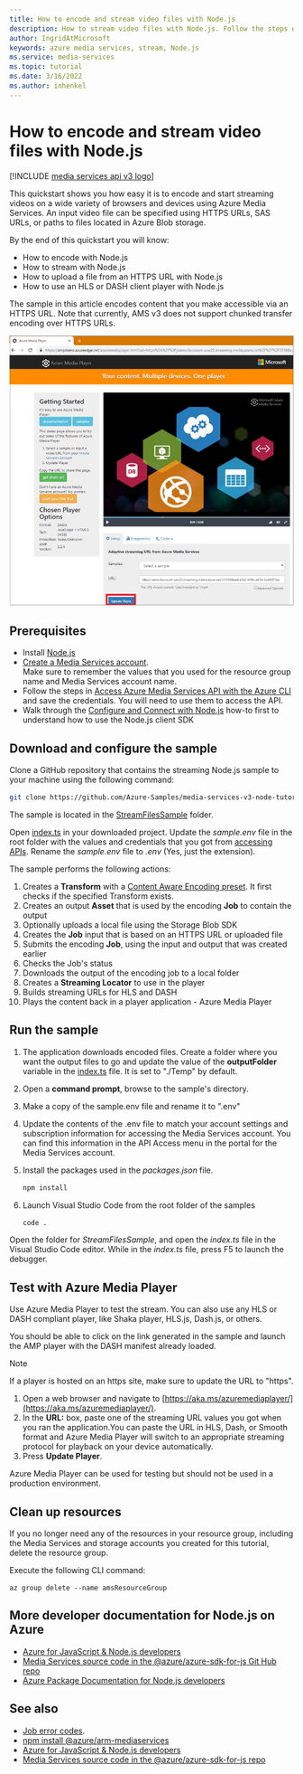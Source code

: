 ```yaml
---
title: How to encode and stream video files with Node.js
description: How to stream video files with Node.js. Follow the steps of this tutorial to create a new Azure Media Services account, encode a file, and stream it to Azure Media Player.
author: IngridAtMicrosoft
keywords: azure media services, stream, Node.js
ms.service: media-services
ms.topic: tutorial
ms.date: 3/16/2022
ms.author: inhenkel
---
```


# How to encode and stream video files with Node.js

[!INCLUDE [media services api v3 logo](./includes/v3-hr.md)]

This quickstart shows you how easy it is to encode and start streaming videos on a wide variety of browsers and devices using Azure Media Services. An input video file can be specified using HTTPS URLs, SAS URLs, or paths to files located in Azure Blob storage.

By the end of this quickstart you will know:

- How to encode with Node.js
- How to stream with Node.js
- How to upload a file from an HTTPS URL with Node.js
- How to use an HLS or DASH client player with Node.js

The sample in this article encodes content that you make accessible via an HTTPS URL. Note that currently, AMS v3 does not support chunked transfer encoding over HTTPS URLs.

![Play the video](./media/stream-files-nodejs-quickstart/final-video.png)

## Prerequisites

- Install [Node.js](https://nodejs.org/en/download/)
- [Create a Media Services account](./account-create-how-to.md).<br/>Make sure to remember the values that you used for the resource group name and Media Services account name.
- Follow the steps in [Access Azure Media Services API with the Azure CLI](./access-api-howto.md) and save the credentials. You will need to use them to access the API.
- Walk through the [Configure and Connect with Node.js](./configure-connect-nodejs-howto.md) how-to first to understand how to use the Node.js client SDK

## Download and configure the sample

Clone a GitHub repository that contains the streaming Node.js sample to your machine using the following command:  

 ```bash
 git clone https://github.com/Azure-Samples/media-services-v3-node-tutorials.git
 ```

The sample is located in the [StreamFilesSample](https://github.com/Azure-Samples/media-services-v3-node-tutorials/tree/master/StreamFilesSample) folder.

Open [index.ts](https://github.com/Azure-Samples/media-services-v3-node-tutorials/blob/master/StreamFilesSample/index.ts) in your downloaded project. Update the *sample.env* file in the root folder with the values and credentials that you got from [accessing APIs](./access-api-howto.md). Rename the *sample.env* file to *.env* (Yes, just the extension).

The sample performs the following actions:

1. Creates a **Transform** with a [Content Aware Encoding preset](./encode-content-aware-concept.md). It first checks if the specified Transform exists.
1. Creates an output **Asset** that is used by the encoding **Job** to contain the output
1. Optionally uploads a local file using the Storage Blob SDK
1. Creates the **Job** input that is based on an HTTPS URL or uploaded file
1. Submits the encoding **Job**, using the input and output that was created earlier
1. Checks the Job's status
1. Downloads the output of the encoding job to a local folder
1. Creates a **Streaming Locator** to use in the player
1. Builds streaming URLs for HLS and DASH
1. Plays the content back in a player application - Azure Media Player

## Run the sample

1. The application downloads encoded files. Create a folder where you want the output files to go and update the value of the **outputFolder** variable in the [index.ts](https://github.com/Azure-Samples/media-services-v3-node-tutorials/blob/main/StreamFilesSample/index.ts#L65) file. It is set to "./Temp" by default.
1. Open a **command prompt**, browse to the sample's directory.
1. Make a copy of the sample.env file and rename it to ".env"
1. Update the contents of the .env file to match your account settings and subscription information for accessing the Media Services account. You can find this information in the API Access menu in the portal for the Media Services account. 
1. Install the packages used in the *packages.json* file.

    ```bash
    npm install 
    ```

1. Launch Visual Studio Code from the root folder of the samples
    ```bash
    code .
    ```

Open the folder for *StreamFilesSample*, and open the *index.ts* file in the Visual Studio Code editor.
While in the *index.ts* file, press F5 to launch the debugger.

## Test with Azure Media Player

Use Azure Media Player to test the stream. You can also use any HLS or DASH compliant player, like Shaka player, HLS.js, Dash.js, or others.

You should be able to click on the link generated in the sample and launch the AMP player with the DASH manifest already loaded.

> [!NOTE]
> If a player is hosted on an https site, make sure to update the URL to "https".

1. Open a web browser and navigate to [https://aka.ms/azuremediaplayer/](https://aka.ms/azuremediaplayer/).
2. In the **URL:** box, paste one of the streaming URL values you got when you ran the application.You can paste the URL in HLS, Dash, or Smooth format and Azure Media Player will switch to an appropriate streaming protocol for playback on your device automatically.
3. Press **Update Player**.

Azure Media Player can be used for testing but should not be used in a production environment.

## Clean up resources

If you no longer need any of the resources in your resource group, including the Media Services and storage accounts you created for this tutorial, delete the resource group.

Execute the following CLI command:

```azurecli
az group delete --name amsResourceGroup
```

## More developer documentation for Node.js on Azure

- [Azure for JavaScript & Node.js developers](/azure/developer/javascript/)
- [Media Services source code in the @azure/azure-sdk-for-js Git Hub repo](https://github.com/Azure/azure-sdk-for-js/tree/master/sdk/mediaservices/arm-mediaservices)
- [Azure Package Documentation for Node.js developers](/javascript/api/overview/azure/)

## See also

- [Job error codes](/rest/api/media/jobs/get#joberrorcode).
- [npm install @azure/arm-mediaservices](https://www.npmjs.com/package/@azure/arm-mediaservices)
- [Azure for JavaScript & Node.js developers](/azure/developer/javascript/)
- [Media Services source code in the @azure/azure-sdk-for-js repo](https://github.com/Azure/azure-sdk-for-js/tree/master/sdk/mediaservices/arm-mediaservices)
